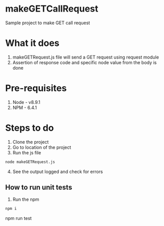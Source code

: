 # makeGETCallRequest
Sample project to make GET call request

# What it does
1. makeGETRequest.js file will send a GET request using request module
2. Assertion of response code and specific node value from the body is done

# Pre-requisites
1. Node - v8.9.1
2. NPM - 6.4.1

# Steps to do
1. Clone the project
2. Go to location of the project
3. Run the js file
```sh
node makeGETRequest.js
```
4. See the output logged and check for errors

## How to run unit tests
1. Run the npm
```sh
npm i
```

npm run test
```
